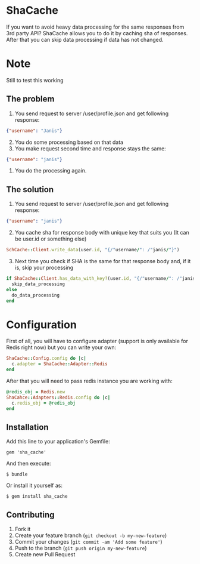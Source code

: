 # ShaCache

If you want to avoid heavy data processing for the same responses from 3rd party API? ShaCache allows you to do it by caching sha of responses. After that you can skip data processing if data has not changed.

# Note

Still to test this working

## The problem

1. You send request to server /user/profile.json and get following response:

```json
{"username": "Janis"}
```

2. You do some processing based on that data
3. You make request second time and response stays the same:

```json
{"username": "janis"}
```

1. You do the processing again.

## The solution
1. You send request to server /user/profile.json and get following response:

```json
{"username": "janis"}
```

2. You cache sha for response body with unique key that suits you (It can be user.id or something else)

```ruby
SchCache::Client.write_data(user.id, "{/"username/": /"janis/"}")
```

3. Next time you check if SHA is the same for that response body and, if it is, skip your processing

```ruby
if ShaCache::Client.has_data_with_key?(user.id, "{/"username/": /"janis/"}")
  skip_data_processing
else
  do_data_processing
end
```

# Configuration
First of all, you will have to configure adapter (support is only available for Redis right now) but you can write your own:

```ruby
ShaCache::Config.config do |c|
  c.adapter = ShaCache::Adapter::Redis
end
```

After that you will need to pass redis instance you are working with:

```ruby
@redis_obj = Redis.new
ShaCahce::Adapters::Redis.config do |c|
  c.redis_obj = @redis_obj
end
```


## Installation

Add this line to your application's Gemfile:

    gem 'sha_cache'

And then execute:

    $ bundle

Or install it yourself as:

    $ gem install sha_cache

## Contributing

1. Fork it
2. Create your feature branch (`git checkout -b my-new-feature`)
3. Commit your changes (`git commit -am 'Add some feature'`)
4. Push to the branch (`git push origin my-new-feature`)
5. Create new Pull Request

